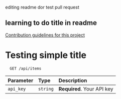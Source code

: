 editing readme dor test pull request 

## learning to do title in readme

[Contribution guidelines for this project](docs/CONTRIBUTING.md)


# Testing simple title 

```http
  GET /api/items
```

| Parameter | Type     | Description                |
| :-------- | :------- | :------------------------- |
| `api_key` | `string` | **Required**. Your API key |

